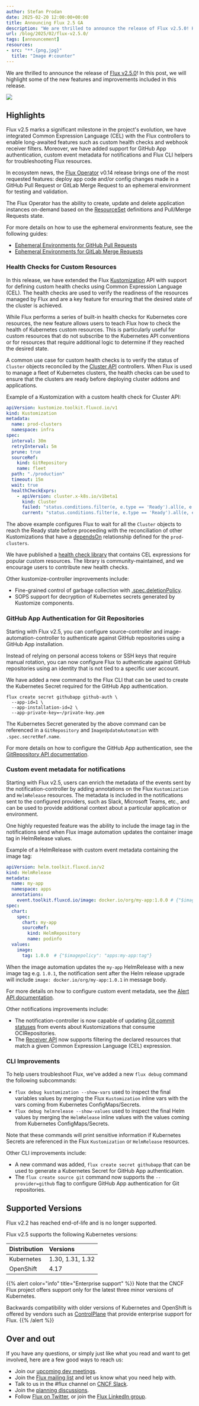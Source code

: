 ```yaml
---
author: Stefan Prodan
date: 2025-02-20 12:00:00+00:00
title: Announcing Flux 2.5 GA
description: "We are thrilled to announce the release of Flux v2.5.0! Here you will find highlights of new features and improvements in this release."
url: /blog/2025/02/flux-v2.5.0/
tags: [announcement]
resources:
- src: "**.{png,jpg}"
  title: "Image #:counter"
---
```


We are thrilled to announce the release of [Flux v2.5.0](https://github.com/fluxcd/flux2/releases/tag/v2.5.0)!
In this post, we will highlight some of the new features and improvements included in this release.

![](featured-image.png)

## Highlights

Flux v2.5 marks a significant milestone in the project's evolution, we have integrated Common Expression Language (CEL)
with the Flux controllers to enable long-awaited features such as custom health checks and webhook receiver filters.
Moreover, we have added support for GitHub App authentication, custom event metadata for notifications and Flux CLI helpers
for troubleshooting Flux resources.

In ecosystem news, the [Flux Operator](https://github.com/controlplaneio-fluxcd/flux-operator) v0.14 release brings
one of the most requested features: deploy app code and/or config changes made in a GitHub Pull Request
or GitLab Merge Request to an ephemeral environment for testing and validation.

The Flux Operator has the ability to create, update and delete application instances on-demand based
on the [ResourceSet](https://fluxcd.control-plane.io/operator/resourcesets/introduction/)
definitions and Pull/Merge Requests state.

For more details on how to use the ephemeral environments feature, see the following guides:

- [Ephemeral Environments for GitHub Pull Requests](https://fluxcd.control-plane.io/operator/resourcesets/github-pull-requests/)
- [Ephemeral Environments for GitLab Merge Requests](https://fluxcd.control-plane.io/operator/resourcesets/gitlab-merge-requests/)

### Health Checks for Custom Resources

In this release, we have extended the Flux [Kustomization](/flux/components/kustomize/kustomizations/) API
with support for defining custom health checks using Common Expression Language (CEL).
The health checks are used to verify the readiness of the resources managed by Flux and are a key feature
for ensuring that the desired state of the cluster is achieved.

While Flux performs a series of built-in health checks for Kubernetes core resources, the new feature
allows users to teach Flux how to check the health of Kubernetes custom resources.
This is particularly useful for custom resources that do not subscribe to the Kubernetes API conventions
or for resources that require additional logic to determine if they reached the desired state.

A common use case for custom health checks is to verify the status of `Cluster` objects reconciled by
the [Cluster API](https://cluster-api.sigs.k8s.io/) controllers. When Flux is used to manage a fleet
of Kubernetes clusters, the health checks can be used to ensure that the clusters are ready before
deploying cluster addons and applications.

Example of a Kustomization with a custom health check for Cluster API:

```yaml
apiVersion: kustomize.toolkit.fluxcd.io/v1
kind: Kustomization
metadata:
  name: prod-clusters
  namespace: infra
spec:
  interval: 30m
  retryInterval: 5m
  prune: true
  sourceRef:
    kind: GitRepository
    name: fleet
  path: "./production"
  timeout: 15m
  wait: true
  healthCheckExprs:
    - apiVersion: cluster.x-k8s.io/v1beta1
      kind: Cluster
      failed: "status.conditions.filter(e, e.type == 'Ready').all(e, e.status == 'False')"
      current: "status.conditions.filter(e, e.type == 'Ready').all(e, e.status == 'True')"
```

The above example configures Flux to wait for all the `Cluster` objects to reach the Ready state
before proceeding with the reconciliation of other Kustomizations that have a
[dependsOn](/flux/components/kustomize/kustomizations/#dependencies) relationship
defined for the `prod-clusters`.

We have published a [health check library](/flux/cheatsheets/cel-healthchecks/) that contains CEL
expressions for popular custom resources. The library is community-maintained, and we encourage
users to contribute new health checks.

Other kustomize-controller improvements include:

- Fine-grained control of garbage collection with [.spec.deletionPolicy](https://fluxcd.io/flux/components/kustomize/kustomizations/#deletion-policy).
- SOPS support for decryption of Kubernetes secrets generated by Kustomize components.

### GitHub App Authentication for Git Repositories

Starting with Flux v2.5, you can configure source-controller and image-automation-controller
to authenticate against GitHub repositories using a GitHub App installation.

Instead of relying on personal access tokens or SSH keys that require manual rotation,
you can now configure Flux to authenticate against GitHub repositories using an identity
that is not tied to a specific user account.

We have added a new command to the Flux CLI that can be used to create the Kubernetes Secret
required for the GitHub App authentication.

```shell
flux create secret githubapp github-auth \
  --app-id=1 \
  --app-installation-id=2 \
  --app-private-key=~/private-key.pem  
```

The Kubernetes Secret generated by the above command can be referenced in a `GitRepository`
and `ImageUpdateAutomation` with `.spec.secretRef.name`.

For more details on how to configure the GitHub App authentication, see the
[GitRepository API documentation](https://fluxcd.io/flux/components/source/gitrepositories/#github).

### Custom event metadata for notifications

Starting with Flux v2.5, users can enrich the metadata of the events sent by the notification-controller
by adding annotations on the Flux `Kustomization` and `HelmRelease` resources.
The metadata is included in the notifications sent to the configured providers, such as Slack, Microsoft Teams, etc.,
and can be used to provide additional context about a particular application or environment.

One highly requested feature was the ability to include the image tag in the notifications send when
Flux image automation updates the container image tag in HelmRelease values.

Example of a HelmRelease with custom event metadata containing the image tag:

```yaml
apiVersion: helm.toolkit.fluxcd.io/v2
kind: HelmRelease
metadata:
  name: my-app
  namespace: apps
  annotations:
    event.toolkit.fluxcd.io/image: docker.io/org/my-app:1.0.0 # {"$imagepolicy": "apps:my-app"}
spec:
  chart:
    spec:
      chart: my-app
      sourceRef:
        kind: HelmRepository
        name: podinfo
  values:
    image:
      tag: 1.0.0  # {"$imagepolicy": "apps:my-app:tag"}
```

When the image automation updates the `my-app` HelmRelease with a new image tag e.g. `1.0.1`,
the notification sent after the Helm release upgrade will include `image: docker.io/org/my-app:1.0.1`
in message body.

For more details on how to configure custom event metadata, see the
[Alert API documentation](https://fluxcd.io/flux/components/notification/alerts/#event-metadata-from-object-annotations).

Other notifications improvements include:

- The notification-controller is now capable of updating
  [Git commit statuses](https://fluxcd.io/flux/cheatsheets/oci-artifacts/#git-commit-status-updates)
  from events about Kustomizations that consume OCIRepositories.
- The [Receiver API](https://fluxcd.io/flux/components/notification/receivers/#filtering-reconciled-objects-with-cel)
  now supports filtering the declared resources that match a given Common Expression Language (CEL) expression.

### CLI Improvements

To help users troubleshoot Flux, we've added a new `flux debug` command the following subcommands:

- `flux debug kustomization --show-vars` used to inspect the final variables values by merging the Flux `Kustomization`
  inline vars with the vars coming from Kubernetes ConfigMaps/Secrets.
- `flux debug helmrelease --show-values` used to inspect the final Helm values by merging the `HelmRelease`
  inline values with the values coming from Kubernetes ConfigMaps/Secrets.

Note that these commands will print sensitive information if Kubernetes Secrets are referenced in
the Flux `Kustomization` or `HelmRelease` resources.

Other CLI improvements include:

- A new command was added, `flux create secret githubapp` that can be used to generate a Kubernetes Secret
  for GitHub App authentication.
- The `flux create source git` command now supports the `--provider=github` flag to configure GitHub App authentication
  for Git repositories.

## Supported Versions

Flux v2.2 has reached end-of-life and is no longer supported.

Flux v2.5 supports the following Kubernetes versions:

| Distribution | Versions         |
|:-------------|:-----------------|
| Kubernetes   | 1.30, 1.31, 1.32 |
| OpenShift    | 4.17             |

{{% alert color="info" title="Enterprise support" %}}
Note that the CNCF Flux project offers support only for the latest
three minor versions of Kubernetes.

Backwards compatibility with older versions of Kubernetes and OpenShift is offered by vendors
such as [ControlPlane](https://control-plane.io/enterprise-for-flux-cd/) that provide
enterprise support for Flux.
{{% /alert %}}

## Over and out

If you have any questions, or simply just like what you read and want to get involved,
here are a few good ways to reach us:

- Join our [upcoming dev meetings](https://fluxcd.io/community/#meetings).
- Join the [Flux mailing list](https://lists.cncf.io/g/cncf-flux-dev) and let us know what you need help with.
- Talk to us in the #flux channel on [CNCF Slack](https://slack.cncf.io/).
- Join the [planning discussions](https://github.com/fluxcd/flux2/discussions).
- Follow [Flux on Twitter](https://twitter.com/fluxcd), or join the
  [Flux LinkedIn group](https://www.linkedin.com/groups/8985374/).

